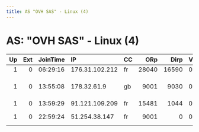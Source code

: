 ```yaml
---
title: AS "OVH SAS" - Linux (4)
---
```


# AS: "OVH SAS" - Linux (4)

|   Up |   Ext | JoinTime   | IP             | CC   |   ORp |   Dirp | Version   | Contact                      | Nickname   |   eFamMembers |
|-----:|------:|:-----------|:---------------|:-----|------:|-------:|:----------|:-----------------------------|:-----------|--------------:|
|    1 |     0 | 06:29:16   | 176.31.102.212 | fr   | 28040 |  16590 | 0.2.7.6   | None                         | blueforce  |             1 |
|    1 |     0 | 13:55:08   | 178.32.61.9    | gb   |  9001 |   9030 | 0.3.0.9   | VyZcEqBU9H &lt; private@none | VyZcEqBU9H |             1 |
|    1 |     0 | 13:59:29   | 91.121.109.209 | fr   | 15481 |   1044 | 0.2.7.6   | None                         | estrella   |             1 |
|    1 |     0 | 22:59:24   | 51.254.38.147  | fr   |  9001 |      0 | 0.2.9.11  | Giacomo Rizzi &lt;gcmrzz@gma | gufoe      |             1 |
